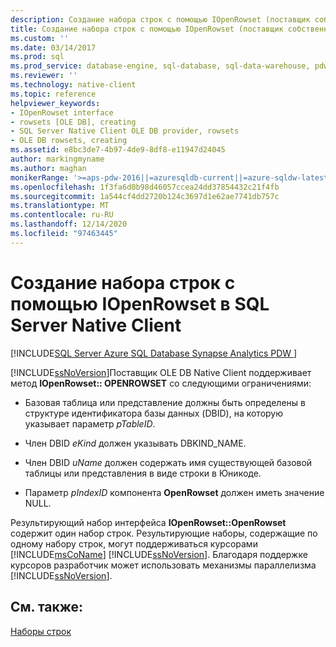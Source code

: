 ```yaml
---
description: Создание набора строк с помощью IOpenRowset (поставщик собственного клиента OLE DB)
title: Создание набора строк с помощью IOpenRowset (поставщик собственного клиента OLE DB) | Документация Майкрософт
ms.custom: ''
ms.date: 03/14/2017
ms.prod: sql
ms.prod_service: database-engine, sql-database, sql-data-warehouse, pdw
ms.reviewer: ''
ms.technology: native-client
ms.topic: reference
helpviewer_keywords:
- IOpenRowset interface
- rowsets [OLE DB], creating
- SQL Server Native Client OLE DB provider, rowsets
- OLE DB rowsets, creating
ms.assetid: e8bc3de7-4b97-4de9-8df8-e11947d24045
author: markingmyname
ms.author: maghan
monikerRange: '>=aps-pdw-2016||=azuresqldb-current||=azure-sqldw-latest||>=sql-server-2016||>=sql-server-linux-2017||=azuresqldb-mi-current'
ms.openlocfilehash: 1f3fa6d0b98d46057ccea24dd37854432c21f4fb
ms.sourcegitcommit: 1a544cf4dd2720b124c3697d1e62ae7741db757c
ms.translationtype: MT
ms.contentlocale: ru-RU
ms.lasthandoff: 12/14/2020
ms.locfileid: "97463445"
---
```

# <a name="creating-a-rowset-with-iopenrowset-in-sql-server-native-client"></a>Создание набора строк с помощью IOpenRowset в SQL Server Native Client
[!INCLUDE[SQL Server Azure SQL Database Synapse Analytics PDW ](../../includes/applies-to-version/sql-asdb-asdbmi-asa-pdw.md)]

  [!INCLUDE[ssNoVersion](../../includes/ssnoversion-md.md)]Поставщик OLE DB Native Client поддерживает метод **IOpenRowset:: OPENROWSET** со следующими ограничениями:  
  
-   Базовая таблица или представление должны быть определены в структуре идентификатора базы данных (DBID), на которую указывает параметр *pTableID*.  
  
-   Член DBID *eKind* должен указывать DBKIND_NAME.  
  
-   Член DBID *uName* должен содержать имя существующей базовой таблицы или представления в виде строки в Юникоде.  
  
-   Параметр *pIndexID* компонента **OpenRowset** должен иметь значение NULL.  
  
 Результирующий набор интерфейса **IOpenRowset::OpenRowset** содержит один набор строк. Результирующие наборы, содержащие по одному набору строк, могут поддерживаться курсорами [!INCLUDE[msCoName](../../includes/msconame-md.md)] [!INCLUDE[ssNoVersion](../../includes/ssnoversion-md.md)]. Благодаря поддержке курсоров разработчик может использовать механизмы параллелизма [!INCLUDE[ssNoVersion](../../includes/ssnoversion-md.md)].  
  
## <a name="see-also"></a>См. также:  
 [Наборы строк](../../relational-databases/native-client-ole-db-rowsets/rowsets.md)  
  
  
